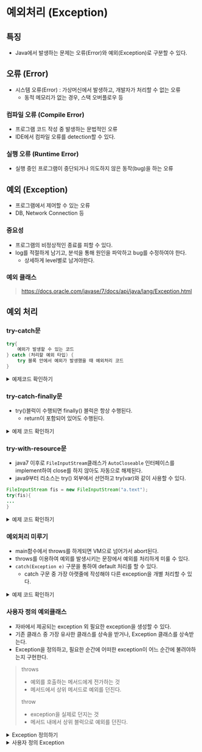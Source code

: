 # 예외처리 (Exception)
## 특징
- Java에서 발생하는 문제는 오류(Error)와 예외(Exception)로 구분할 수 있다.

## 오류 (Error)
- 시스템 오류(Error) : 가상머신에서 발생하고, 개발자가 처리할 수 없는 오류
  - 동적 메모리가 없는 경우, 스택 오버플로우 등 
  
### 컴파일 오류 (Compile Error)
- 프로그램 코드 작성 중 발생하는 문법적인 오류
- IDE에서 컴파일 오류를 detection할 수 있다.

### 실행 오류 (Runtime Error)
- 실행 중인 프로그램이 중단되거나 의도하지 않은 동작(bug)을 하는 오류

## 예외 (Exception)
- 프로그램에서 제어할 수 있는 오류
- DB, Network Connection 등

### 중요성
- 프로그램의 비정상적인 종료를 피할 수 있다.
- log를 적절하게 남기고, 분석을 통해 원인을 파악하고 bug를 수정하여야 한다.
  - 상세하게 level별로 남겨야한다.
  
### 예외 클래스
> https://docs.oracle.com/javase/7/docs/api/java/lang/Exception.html

## 예외 처리
### try-catch문
```java
try{
    예외가 발생할 수 있는 코드
} catch (처리할 예외 타입) {
    try 블록 안에서 예외가 발생했을 때 예외처리 코드
}
```
<details>
<summary>예제코드 확인하기</summary>

```java
package ch08;

public class ArrayindexExceptionTest {
    public static void main(String[] args) {
        int[] arr = {1,2,3,4,5};

        try{
            for (int i = 0 ; i <=5 ; i++){
                System.out.println(arr[i]);
            }
        } catch(ArrayIndexOutOfBoundsException e){
            System.out.println(e.getMessage());
            System.out.println(e.toString());
        }

        
    }
}

```
</details>

### try-catch-finally문
- try()블럭이 수행되면 finally() 블럭은 항상 수행된다.
  - return이 포함되어 있어도 수행된다.
  
<details>
<summary>예제 코드 확인하기</summary>

```java
package ch08;

import java.io.FileInputStream;
import java.io.FileNotFoundException;
import java.io.IOException;

public class FileExceptionHandling {
    public static void main(String[] args) {

        FileInputStream fis = null ;
        try {
            fis = new FileInputStream("a.txt");
            System.out.println("read");
        } catch (FileNotFoundException e) {
            System.out.println(e);
            return;
        } finally {
            if (fis != null) {
                try {
                    fis.close();
                } catch (IOException e) {
                    e.printStackTrace();
                }
            }
            System.out.println("finally");
        }

        System.out.println("end");
    }
}
```
</details>

### try-with-resource문
- java7 이후로 ```FileInputStream```클래스가 ```AutoCloseable``` 인터페이스를 implement하여 close를 하지 않아도 자동으로 해제된다.
- java9부터 리소스는 try() 외부에서 선언하고 try(var)와 같이 사용할 수 있다.
```java
FileInputStream fis = new FileInputStream("a.text");
try(fis){
...
}
```


<details>
<summary>예제 코드 확인하기</summary>

```java
package ch08;

import java.io.FileInputStream;
import java.io.FileNotFoundException;
import java.io.IOException;

public class FileExceptionHandling {
    public static void main(String[] args) {
        // 자동으로 close가 된다.
        try (FileInputStream fis = new FileInputStream("a.txt")){
            System.out.println("read");
        // file을 불러올 때 생길 수 있는 에러
        } catch (FileNotFoundException e) {
            e.printStackTrace();
        // file을 close할 때 생길 수 있는 에러
        } catch (IOException e) {
            e.printStackTrace();
        }
        System.out.println("end");

    }
}
```
</details>

### 예외처리 미루기
- main함수에서 throws를 하게되면 VM으로 넘어가서 abort된다.
- throws를 이용하여 예외를 발생시키는 문장에서 예외를 처리하게 미룰 수 있다.
- ```catch(Exception e)``` 구문을 통하여 default 처리를 할 수 있다.
  - catch 구문 중 가장 아랫줄에 작성해야 다른 exception을 개별 처리할 수 있다.

<details>
<summary>예제 코드 확인하기</summary>

```java
package ch08;

import java.io.FileInputStream;
import java.io.FileNotFoundException;

public class ThrowsException {
  // throws하여 메서드를 사용할 때 Exception을 처리하도록 한다.
  public Class loadClass(String fileName, String className) throws ClassNotFoundException, FileNotFoundException {

    FileInputStream fis = new FileInputStream(fileName);
    Class c = Class.forName(className);
    return c;
  }

  public static void main(String[] args) {
    ThrowsException test = new ThrowsException();
    try {
      test.loadClass("a.txt", "abc");

    } catch (ClassNotFoundException e) {
      System.out.println(e);
    } catch (FileNotFoundException e) {
      System.out.println(e);
    } catch (Exception e) {
      System.out.println("default Exception");
    }

    System.out.println("end");
  }
}

```
</details>

### 사용자 정의 예외클래스 
- 자바에서 제공되는 exception 외 필요한 exception을 생성할 수 있다.
- 기존 클래스 중 가장 유사한 클래스를 상속을 받거나, Exception 클래스를 상속받는다.
- Exception을 정의하고, 필요한 순간에 어떠한 exception이 어느 순간에 불려야하는지 구현한다.
> throws
> - 예외를 호출하는 메서드에게 전가하는 것
> - 메서드에서 상위 메서드로 예외를 던진다.
> 
> throw
> - exception을 실제로 던지는 것
> - 메서드 내에서 상위 블럭으로 예외를 던진다.

<details>
<summary>Exception 정의하기</summary>

```java
package ch10;

public class PassWordException extends Exception{

    public PassWordException(String message){
        super(message);
    }
}
```
</details>

<details>
<summary>사용자 정의 Exception</summary>

```java
package ch10;

public class PassWordTest {

    private String password;

    public String getPassword() {
        return password;
    }

    public void setPassword(String password) throws PassWordException {
        if(password == null) {
            throw new PassWordException("비밀번호는 null이 될 수 없습니다.");
        }
        else if (password.length() < 5 ) {
            throw new PassWordException("비밀번호는 5자 이상이어야 합니다..");
        }
        else if (password.matches("[a-zA-Z]+")){
            throw new PassWordException("비밀번호는 숫자나 특수문자를 포함해야 합니다.");
        }

        this.password = password;
    }

    public static void main(String[] args) {
        PassWordTest test = new PassWordTest();

        String password = null;

        try {
            test.setPassword(password);
            System.out.println("오류없음1");
        } catch (PassWordException e) {
            System.out.println(e.getMessage());
        }


        password = "abc";
        try {
            test.setPassword(password);
            System.out.println("오류없음2");
        } catch (PassWordException e) {
            System.out.println(e.getMessage());
        }


        password = "abcde";
        try {
            test.setPassword(password);
            System.out.println("오류없음3");
        } catch (PassWordException e) {
            System.out.println(e.getMessage());
        }

        password = "abcde1#";
        try {
            test.setPassword(password);
            System.out.println("오류없음4");
        } catch (PassWordException e) {
            System.out.println(e.getMessage());
        }

    }
}
```
</details>

